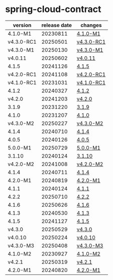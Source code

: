 # spring-cloud-contract	


|version|release date|changes|
|---|---|---|
|4.1.0-M1|20230811|[4.1.0-M1](./4.1.0-M1-20230811.md)|
|v4.3.0-RC1|20250501|[v4.3.0-RC1](./v4.3.0-RC1-20250501.md)|
|v4.3.0-M1|20250130|[v4.3.0-M1](./v4.3.0-M1-20250130.md)|
|v4.0.11|20250602|[v4.0.11](./v4.0.11-20250602.md)|
|4.1.5|20241126|[4.1.5](./4.1.5-20241126.md)|
|v4.2.0-RC1|20241108|[v4.2.0-RC1](./v4.2.0-RC1-20241108.md)|
|v4.1.0-RC1|20231031|[v4.1.0-RC1](./v4.1.0-RC1-20231031.md)|
|4.1.2|20240327|[4.1.2](./4.1.2-20240327.md)|
|v4.2.0|20241203|[v4.2.0](./v4.2.0-20241203.md)|
|3.1.9|20231220|[3.1.9](./3.1.9-20231220.md)|
|4.1.0|20231207|[4.1.0](./4.1.0-20231207.md)|
|v4.3.0-M2|20250227|[v4.3.0-M2](./v4.3.0-M2-20250227.md)|
|4.1.4|20240710|[4.1.4](./4.1.4-20240710.md)|
|4.0.5|20240126|[4.0.5](./4.0.5-20240126.md)|
|5.0.0-M1|20250729|[5.0.0-M1](./5.0.0-M1-20250729.md)|
|3.1.10|20240124|[3.1.10](./3.1.10-20240124.md)|
|v4.2.0-M2|20241008|[v4.2.0-M2](./v4.2.0-M2-20241008.md)|
|4.1.4|20240711|[4.1.4](./4.1.4-20240711.md)|
|4.2.0-M1|20240819|[4.2.0-M1](./4.2.0-M1-20240819.md)|
|4.1.1|20240124|[4.1.1](./4.1.1-20240124.md)|
|4.2.2|20250710|[4.2.2](./4.2.2-20250710.md)|
|4.1.6|20250626|[4.1.6](./4.1.6-20250626.md)|
|4.1.3|20240530|[4.1.3](./4.1.3-20240530.md)|
|4.1.5|20241127|[4.1.5](./4.1.5-20241127.md)|
|v4.3.0|20250529|[v4.3.0](./v4.3.0-20250529.md)|
|v4.0.10|20250224|[v4.0.10](./v4.0.10-20250224.md)|
|v4.3.0-M3|20250408|[v4.3.0-M3](./v4.3.0-M3-20250408.md)|
|4.1.0-M2|20230927|[4.1.0-M2](./4.1.0-M2-20230927.md)|
|v4.2.1|20250319|[v4.2.1](./v4.2.1-20250319.md)|
|4.2.0-M1|20240820|[4.2.0-M1](./4.2.0-M1-20240820.md)|
